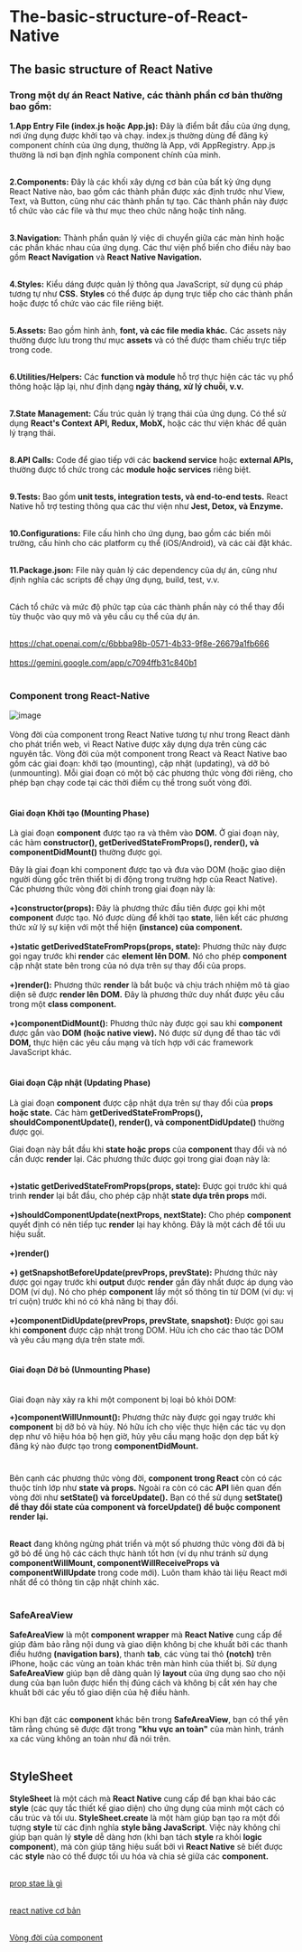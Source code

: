# The-basic-structure-of-React-Native
## The basic structure of React Native
### Trong một dự án React Native, các thành phần cơ bản thường bao gồm:

**1.App Entry File (index.js hoặc App.js):** Đây là điểm bắt đầu của ứng dụng, nơi ứng dụng được khởi tạo và chạy. index.js thường dùng để đăng ký component chính của ứng dụng, thường là App, với AppRegistry. App.js thường là nơi bạn định nghĩa component chính của mình. <br><br>

**2.Components:** Đây là các khối xây dựng cơ bản của bất kỳ ứng dụng React Native nào, bao gồm các thành phần được xác định trước như View, Text, và Button, cũng như các thành phần tự tạo. Các thành phần này được tổ chức vào các file và thư mục theo chức năng hoặc tính năng. <br><br>

**3.Navigation:** Thành phần quản lý việc di chuyển giữa các màn hình hoặc các phần khác nhau của ứng dụng. Các thư viện phổ biến cho điều này bao gồm **React Navigation** và **React Native Navigation.** <br><br>
 
**4.Styles:** Kiểu dáng được quản lý thông qua JavaScript, sử dụng cú pháp tương tự như **CSS.** **Styles** có thể được áp dụng trực tiếp cho các thành phần hoặc được tổ chức vào các file riêng biệt. <br><br>

**5.Assets:** Bao gồm hình ảnh, **font, và các file media khác.** Các assets này thường được lưu trong thư mục **assets** và có thể được tham chiếu trực tiếp trong code. <br><br>

**6.Utilities/Helpers:** Các **function và module** hỗ trợ thực hiện các tác vụ phổ thông hoặc lặp lại, như định dạng **ngày tháng, xử lý chuỗi, v.v.** <br><br>

**7.State Management:** Cấu trúc quản lý trạng thái của ứng dụng. Có thể sử dụng **React's Context API, Redux, MobX,** hoặc các thư viện khác để quản lý trạng thái. <br><br>

**8.API Calls:** Code để giao tiếp với các **backend service** hoặc **external APIs,** thường được tổ chức trong các **module hoặc services** riêng biệt. <br><br>

**9.Tests:** Bao gồm **unit tests, integration tests, và end-to-end tests.** React Native hỗ trợ testing thông qua các thư viện như **Jest, Detox, và Enzyme.** <br><br>

**10.Configurations:** File cấu hình cho ứng dụng, bao gồm các biến môi trường, cấu hình cho các platform cụ thể (iOS/Android), và các cài đặt khác. <br><br>

**11.Package.json:** File này quản lý các dependency của dự án, cũng như định nghĩa các scripts để chạy ứng dụng, build, test, v.v. <br><br>

Cách tổ chức và mức độ phức tạp của các thành phần này có thể thay đổi tùy thuộc vào quy mô và yêu cầu cụ thể của dự án. <br><br>

https://chat.openai.com/c/6bbba98b-0571-4b33-9f8e-26679a1fb666 <br><br>
https://gemini.google.com/app/c7094ffb31c840b1  <br><br>


### Component trong React-Native
![image](https://github.com/Experimenters1/The-basic-structure-of-React-Native/assets/64000769/b50723ae-16c6-4e18-9361-e1182dce6de1) <br><br>
Vòng đời của component trong React Native tương tự như trong React dành cho phát triển web, vì React Native được xây dựng dựa trên cùng các nguyên tắc. Vòng đời của một component trong React và React Native bao gồm các giai đoạn: khởi tạo (mounting), cập nhật (updating), và dỡ bỏ (unmounting). Mỗi giai đoạn có một bộ các phương thức vòng đời riêng, cho phép bạn chạy code tại các thời điểm cụ thể trong suốt vòng đời. <br><br>
#### Giai đoạn Khởi tạo (Mounting Phase)
 Là giai đoạn **component** được tạo ra và thêm vào **DOM.** Ở giai đoạn này, các hàm **constructor(), getDerivedStateFromProps(), render(), và componentDidMount()** thường được gọi.
 
Đây là giai đoạn khi component được tạo và đưa vào DOM (hoặc giao diện người dùng gốc trên thiết bị di động trong trường hợp của React Native). Các phương thức vòng đời chính trong giai đoạn này là:  <br><br>
**+)constructor(props):** Đây là phương thức đầu tiên được gọi khi một **component** được tạo. Nó được dùng để khởi tạo **state**, liên kết các phương thức xử lý sự kiện với một thể hiện **(instance) của component.** <br><br>
**+)static getDerivedStateFromProps(props, state):** Phương thức này được gọi ngay trước khi **render** các **element lên DOM.** Nó cho phép **component** cập nhật state bên trong của nó dựa trên sự thay đổi của props. <br><br>
**+)render():** Phương thức **render** là bắt buộc và chịu trách nhiệm mô tả giao diện sẽ được **render lên DOM.** Đây là phương thức duy nhất được yêu cầu trong một **class component.** <br><br>
**+)componentDidMount():** Phương thức này được gọi sau khi **component** được gắn vào **DOM (hoặc native view).** Nó được sử dụng để thao tác với **DOM,** thực hiện các yêu cầu mạng và tích hợp với các framework JavaScript khác.<br><br>

#### Giai đoạn Cập nhật (Updating Phase) 
Là giai đoạn **component** được cập nhật dựa trên sự thay đổi của **props hoặc state.** Các hàm **getDerivedStateFromProps(), shouldComponentUpdate(), render(), và componentDidUpdate()** thường được gọi.

Giai đoạn này bắt đầu khi **state hoặc props** của **component** thay đổi và nó cần được **render** lại. Các phương thức được gọi trong giai đoạn này là: <br><br>

**+)static getDerivedStateFromProps(props, state):** Được gọi trước khi quá trình **render** lại bắt đầu, cho phép cập nhật **state dựa trên props** mới. <br><br>
**+)shouldComponentUpdate(nextProps, nextState):** Cho phép **component** quyết định có nên tiếp tục **render** lại hay không. Đây là một cách để tối ưu hiệu suất.<br><br>
**+)render()** <br><br>
**+) getSnapshotBeforeUpdate(prevProps, prevState):** Phương thức này được gọi ngay trước khi **output** được **render** gần đây nhất được áp dụng vào DOM (ví dụ). Nó cho phép **component** lấy một số thông tin từ DOM (ví dụ: vị trí cuộn) trước khi nó có khả năng bị thay đổi. <br><br>
**+)componentDidUpdate(prevProps, prevState, snapshot):** Được gọi sau khi **component** được cập nhật trong DOM. Hữu ích cho các thao tác DOM và yêu cầu mạng dựa trên state mới. <br><br>

#### Giai đoạn Dỡ bỏ (Unmounting Phase)  <br><br>

Giai đoạn này xảy ra khi một component bị loại bỏ khỏi DOM:

**+)componentWillUnmount():** Phương thức này được gọi ngay trước khi **component** bị dỡ bỏ và hủy. Nó hữu ích cho việc thực hiện các tác vụ dọn dẹp như vô hiệu hóa bộ hẹn giờ, hủy yêu cầu mạng hoặc dọn dẹp bất kỳ đăng ký nào được tạo trong **componentDidMount.** <br><br>
###
Bên cạnh các phương thức vòng đời, **component trong React** còn có các thuộc tính lớp như **state và props.** Ngoài ra còn có các **API** liên quan đến vòng đời như **setState() và forceUpdate().** Bạn có thể sử dụng **setState() để thay đổi state của component và forceUpdate() để buộc component render lại.** <br><br>

**React** đang không ngừng phát triển và một số phương thức vòng đời đã bị gỡ bỏ để ủng hộ các cách thực hành tốt hơn (ví dụ như tránh sử dụng **componentWillMount, componentWillReceiveProps và componentWillUpdate** trong code mới). Luôn tham khảo tài liệu React mới nhất để có thông tin cập nhật chính xác. <br><br>

### SafeAreaView

**SafeAreaView** là một **component wrapper** mà **React Native** cung cấp để giúp đảm bảo rằng nội dung và giao diện không bị che khuất bởi các thanh điều hướng **(navigation bars)**, thanh **tab**, các vùng tai thỏ **(notch)** trên iPhone, hoặc các vùng an toàn khác trên màn hình của thiết bị. Sử dụng **SafeAreaView** giúp bạn dễ dàng quản lý **layout** của ứng dụng sao cho nội dung của bạn luôn được hiển thị đúng cách và không bị cắt xén hay che khuất bởi các yếu tố giao diện của hệ điều hành. <br><br>

Khi bạn đặt các **component** khác bên trong **SafeAreaView**, bạn có thể yên tâm rằng chúng sẽ được đặt trong **"khu vực an toàn"** của màn hình, tránh xa các vùng không an toàn như đã nói trên. <br><br>

## StyleSheet

**StyleSheet** là một cách mà **React Native** cung cấp để bạn khai báo các **style** (các quy tắc thiết kế giao diện) cho ứng dụng của mình một cách có cấu trúc và tối ưu.  **StyleSheet.create** là một hàm giúp bạn tạo ra một đối tượng **style** từ các định nghĩa **style bằng JavaScript**. Việc này không chỉ giúp bạn quản lý **style** dễ dàng hơn (khi bạn tách **style** ra khỏi **logic component**), mà còn giúp tăng hiệu suất bởi vì **React Native** sẽ biết được các **style** nào có thể được tối ưu hóa và chia sẻ giữa các **component.** <br><br>






[prop stae là gì](https://www.google.com/search?q=prop+stae+l%C3%A0+g%C3%AC&sca_esv=5b98a6ebe0c52b0a&sca_upv=1&rlz=1C5CHFA_enVN1013VN1013&sxsrf=ACQVn0-46-jH6Gu7NsuX8nv0fTKlIOhKxQ%3A1712226094630&ei=Ln8OZuXXJe2u2roP4KG30Ag&udm=&ved=0ahUKEwjlppShq6iFAxVtl1YBHeDQDYoQ4dUDCBA&uact=5&oq=prop+stae+l%C3%A0+g%C3%AC&gs_lp=Egxnd3Mtd2l6LXNlcnAiEXByb3Agc3RhZSBsw6AgZ8OsMgoQIRgKGKABGMMEMgoQIRgKGKABGMMESNI0UABYmhtwAXgBkAEAmAGjAaABgAeqAQMxLja4AQPIAQD4AQGYAgigAp4HwgIFEAAYgATCAgYQABgHGB7CAgcQABiABBgNwgIGEAAYHhgNwgIKEAAYBRgeGA0YD8ICCBAAGAgYHhgNwgIKEAAYCBgeGA0YD8ICCBAhGKABGMMEmAMAkgcDMS43oAfgJA&sclient=gws-wiz-serp) <br><br>


[react native cơ bản](https://www.google.com/search?q=react+native+c%C6%A1+b%E1%BA%A3n&rlz=1C5CHFA_enVN1013VN1013&oq=react+natve+cobna&gs_lcrp=EgZjaHJvbWUqCQgBEAAYDRiABDIGCAAQRRg5MgkIARAAGA0YgAQyBggCEEUYQDIGCAMQRRhAMgYIBBBFGEDSAQkxMzQ3MWowajeoAgCwAgA&sourceid=chrome&ie=UTF-8) <br><br>

[Vòng đời của component](https://www.google.com/search?q=V%C3%B2ng+%C4%91%E1%BB%9Di+c%E1%BB%A7a+component&rlz=1C5CHFA_enVN1013VN1013&oq=V%C3%B2ng+%C4%91%E1%BB%9Di+c%E1%BB%A7a+component&gs_lcrp=EgZjaHJvbWUyBggAEEUYOTIHCAEQABiABDIHCAIQABiABNIBBzI3OGowajeoAgCwAgA&sourceid=chrome&ie=UTF-8) <br><br>





